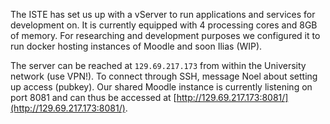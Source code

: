 The ISTE has set us up with a vServer to run applications and services for development on.
It is currently equipped with 4 processing cores and 8GB of memory.
For researching and development purposes we configured it to run docker hosting instances of Moodle and soon Ilias (WIP).

The server can be reached at `129.69.217.173` from within the University network (use VPN!).
To connect through SSH, message Noel about setting up access (pubkey).
Our shared Moodle instance is currently listening on port 8081 and can thus be accessed at [http://129.69.217.173:8081/](http://129.69.217.173:8081/).
